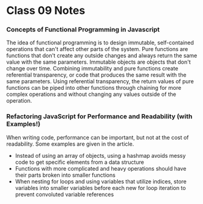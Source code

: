 # Class 09 Notes

### Concepts of Functional Programming in Javascript
The idea of functional programming is to design immutable, self-contained operations that can't affect other parts of the system. Pure functions are functions that don't create any outside changes and always return the same value with the same parameters. Immutable objects are objects that don't change over time. Combining immutability and pure functions create referential transparency, or code that produces the same result with the same parameters. Using referential transparency, the return values of pure functions can be piped into other functions through chaining for more complex operations and without changing any values outside of the operation.

### Refactoring JavaScript for Performance and Readability (with Examples!)
When writing code, performance can be important, but not at the cost of readability. Some examples are given in the article.
- Instead of using an array of objects, using a hashmap avoids messy code to get specific elements from a data structure
- Functions with more complicated and heavy operations should have their parts broken into smaller functions
- When nesting for loops and using variables that utilize indices, store variables into smaller variables before each new for loop iteration to prevent convoluted variable references
